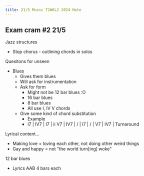 ```yaml
---
title: 21/5 Music T2W6L2 2024 Note
---
```


## Exam cram #2 21/5
Jazz structures
- Stop chorus - outlining chords in solos

Quesitons for unseen
- Blues
	- Gives them blues
	- Will ask for instrumentation
	- Ask for form
		- Might not be 12 bar blues :O
		- 16 bar blues
		- 8 bar blues
		- All use I, IV V chords
	- Give some kind of chord substitution
		- Example
		- I7 | IV7 | I7 | ii V7 |
		  IV7 | / | I7 | / |
		  V7 | IV7 | Turnaround

Lyrical content...
- Making love = loving each other, not doing other weird things
- Gay and happy = not "the world turn[ing] woke"

12 bar blues
- Lyrics AAB 4 bars each